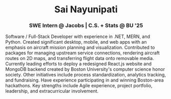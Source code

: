 <h1 align="center">Sai Nayunipati</h1>
<h3 align="center">SWE Intern @ Jacobs | C.S. + Stats @ BU '25</h3>

Software / Full-Stack Developer with experience in .NET, MERN, and Python. Created significant desktop, mobile, and web apps with an emphasis on aircraft mission planning and visualization. Contributed to packages for managing upstream service connections, rendering aircraft routes on 2D maps, and transferring flight data onto removable media. Currently leading efforts to deploy a redesigned React.js website and MongoDB backend created by Boston University's computer science honor society. Other initiatives include process standardization, analytics tracking, and fundraising. Have experience participating in and winning Boston-area hackathons. Key strengths include Agile experience, project portfolio, leadership, and extracurricular involvement.
